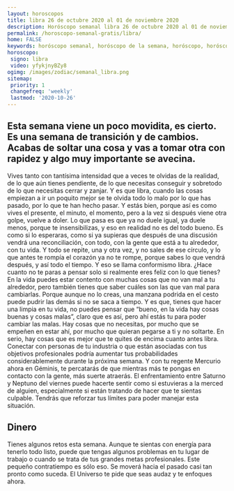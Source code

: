```yaml
---
layout: horoscopos
title: libra 26 de octubre 2020 al 01 de noviembre 2020 
description: Horóscopo semanal libra 26 de octubre 2020 al 01 de noviembre 2020. Esta semana viene un poco movidita, es cierto. Es una semana de transición y de cambios. Acabas de soltar una cosa y vas a tomar otra con rapidez y algo muy importante se avecina. 
permalink: /horoscopo-semanal-gratis/libra/
home: FALSE
keywords: horóscopo semanal, horóscopo de la semana, horóscopo, horóscopo gratis,horóscopos, horóscopo esperanza gracia, horoscopos libra la semana, horóscopos gratis, Tarot, Astrologia, Zodíaco, libra, horoscopo gratis, semanal
horoscopo:
 signo: libra
 video: yfykjnyBZy8
ogimg: /images/zodiac/semanal_libra.png
sitemap:
 priority: 1
 changefreq: 'weekly'
 lastmod: '2020-10-26'
---
```




## Esta semana viene un poco movidita, es cierto. Es una semana de transición y de cambios. Acabas de soltar una cosa y vas a tomar otra con rapidez y algo muy importante se avecina. 

Vives tanto con tantísima intensidad que a veces te olvidas de la realidad, de lo que aún tienes pendiente, de lo que necesitas conseguir y sobretodo de lo que necesitas cerrar y zanjar. Y es que libra, cuando las cosas empiezan a ir un poquito mejor se te olvida todo lo malo por lo que has pasado, por lo que te han hecho pasar. Y estás bien, porque así es como vives el presente, el minuto, el momento, pero a la vez si después viene otra golpe, vuelve a doler. Lo que pasa es que ya no duele igual, ya duele menos, porque te insensibilizas, y eso en realidad no es del todo bueno. Es como si lo esperaras, como si ya supieras que después de una discusión vendrá una reconciliación, con todo, con la gente que está a tu alrededor, con tu vida. Y todo se repite, una y otra vez, y no sales de ese círculo, y lo que antes te rompía el corazón ya no te rompe, porque sabes lo que vendrá después, y así todo el tiempo. Y eso se llama conformismo libra. ¿Hace cuanto no te paras a pensar solo si realmente eres feliz con lo que tienes? En la vida puedes estar contento con muchas cosas que no van mal a tu alrededor, pero también tienes que saber cuáles son las que van mal para cambiarlas. Porque aunque no lo creas, una manzana podrida en el cesto puede pudrir las demás si no se saca a tiempo. Y es que, tienes que hacer una limpia en tu vida, no puedes pensar que “bueno, en la vida hay cosas buenas y cosas malas”, claro que es así, pero ahí estás tu para poder cambiar las malas. Hay cosas que no necesitas, por mucho que se empeñen en estar ahí, por mucho que quieran pegarse a ti y no soltarte. En serio, hay cosas que es mejor que te quites de encima cuanto antes libra. Conectar con personas de tu industria o que están asociadas con tus objetivos profesionales podría aumentar tus probabilidades considerablemente durante la próxima semana. Y con tu regente Mercurio ahora en Géminis, te percatarás de que mientras más te pongas en contacto con la gente, más suerte atraerás. El enfrentamiento entre Saturno y Neptuno del viernes puede hacerte sentir como si estuvieras a la merced de alguien, especialmente si están tratando de hacer que te sientas culpable. Tendrás que reforzar tus límites para poder manejar esta situación.

## Dinero

Tienes algunos retos esta semana. Aunque te sientas con energía para tenerlo todo listo, puede que tengas algunos problemas en tu lugar de trabajo o cuando se trata de tus grandes metas profesionales. Este pequeño contratiempo es sólo eso. Se moverá hacia el pasado casi tan pronto como suceda. El Universo te pide que seas audaz y te enfoques ahora.
